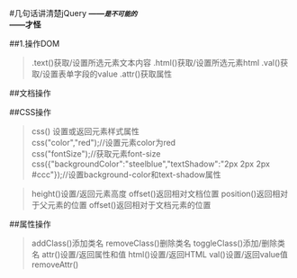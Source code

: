 #几句话讲清楚jQuery 
***——<small>是不可能的</small>***  
**——才怪**

##1.操作DOM



> .text()获取/设置所选元素文本内容
> .html()获取/设置所选元素html
> .val()获取/设置表单字段的value
> .attr()获取属性  


##文档操作



##CSS操作  
>css() 设置或返回元素样式属性    
css("color","red");//设置元素color为red  
css("fontSize");//获取元素font-size  
css({"backgroundColor":"steelblue","textShadow":"2px 2px 2px #ccc"});//设置background-color和text-shadow属性  

>height()设置/返回元素高度
>offset()返回相对文档位置
>position()返回相对于父元素的位置
>offset()返回相对于文档元素的位置


##属性操作
>addClass()添加类名
>removeClass()删除类名
>toggleClass()添加/删除类名
>attr()设置/返回属性和值
>html()设置/返回HTML
>val()设置/返回value值
>removeAttr()